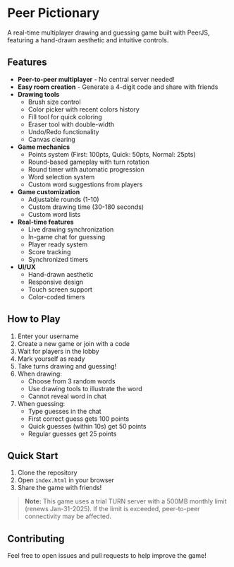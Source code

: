 # Peer Pictionary

A real-time multiplayer drawing and guessing game built with PeerJS, featuring a hand-drawn aesthetic and intuitive controls.

## Features

- **Peer-to-peer multiplayer** - No central server needed!
- **Easy room creation** - Generate a 4-digit code and share with friends
- **Drawing tools** 
  - Brush size control
  - Color picker with recent colors history
  - Fill tool for quick coloring
  - Eraser tool with double-width
  - Undo/Redo functionality
  - Canvas clearing
- **Game mechanics**
  - Points system (First: 100pts, Quick: 50pts, Normal: 25pts)
  - Round-based gameplay with turn rotation
  - Round timer with automatic progression
  - Word selection system
  - Custom word suggestions from players
- **Game customization**
  - Adjustable rounds (1-10)
  - Custom drawing time (30-180 seconds)
  - Custom word lists
- **Real-time features**
  - Live drawing synchronization
  - In-game chat for guessing
  - Player ready system
  - Score tracking
  - Synchronized timers
- **UI/UX**
  - Hand-drawn aesthetic
  - Responsive design
  - Touch screen support
  - Color-coded timers

## How to Play

1. Enter your username
2. Create a new game or join with a code
3. Wait for players in the lobby
4. Mark yourself as ready
5. Take turns drawing and guessing!
6. When drawing:
   - Choose from 3 random words
   - Use drawing tools to illustrate the word
   - Cannot reveal word in chat
7. When guessing:
   - Type guesses in the chat
   - First correct guess gets 100 points
   - Quick guesses (within 10s) get 50 points
   - Regular guesses get 25 points

## Quick Start

1. Clone the repository
2. Open `index.html` in your browser
3. Share the game with friends!

> **Note:** This game uses a trial TURN server with a 500MB monthly limit (renews Jan-31-2025).
> If the limit is exceeded, peer-to-peer connectivity may be affected.

## Contributing 

Feel free to open issues and pull requests to help improve the game!